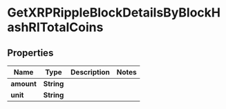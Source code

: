 

# GetXRPRippleBlockDetailsByBlockHashRITotalCoins


## Properties

Name | Type | Description | Notes
------------ | ------------- | ------------- | -------------
**amount** | **String** |  | 
**unit** | **String** |  | 



